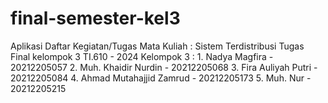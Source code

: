 # final-semester-kel3
Aplikasi Daftar Kegiatan/Tugas
Mata Kuliah : Sistem Terdistribusi
Tugas Final kelompok 3 TI.610 - 2024
Kelompok 3 :
1.⁠ ⁠Nadya Magfira            - 20212205057
2.⁠ ⁠Muh. Khaidir Nurdin      - 20212205068
3.⁠ ⁠Fira Auliyah Putri       - 20212205084
4.⁠ ⁠Ahmad Mutahajjid Zamrud  - 20212205173
5.⁠ ⁠Muh. Nur                 - 20212205215
